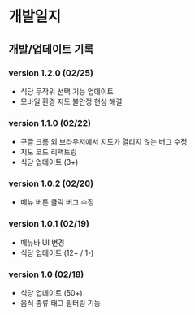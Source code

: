 # 개발일지

## 개발/업데이트 기록

### version 1.2.0 (02/25)

- 식당 무작위 선택 기능 업데이트
- 모바일 환경 지도 불안정 현상 해결

### version 1.1.0 (02/22)

- 구글 크롬 외 브라우저에서 지도가 열리지 않는 버그 수정
- 지도 코드 리팩토링
- 식당 업데이트 (3+)

### version 1.0.2 (02/20)

- 메뉴 버튼 클릭 버그 수정

### version 1.0.1 (02/19)

- 메뉴바 UI 변경
- 식당 업데이트 (12+ / 1-)

### version 1.0 (02/18)

- 식당 업데이트 (50+)
- 음식 종류 태그 필터링 기능
